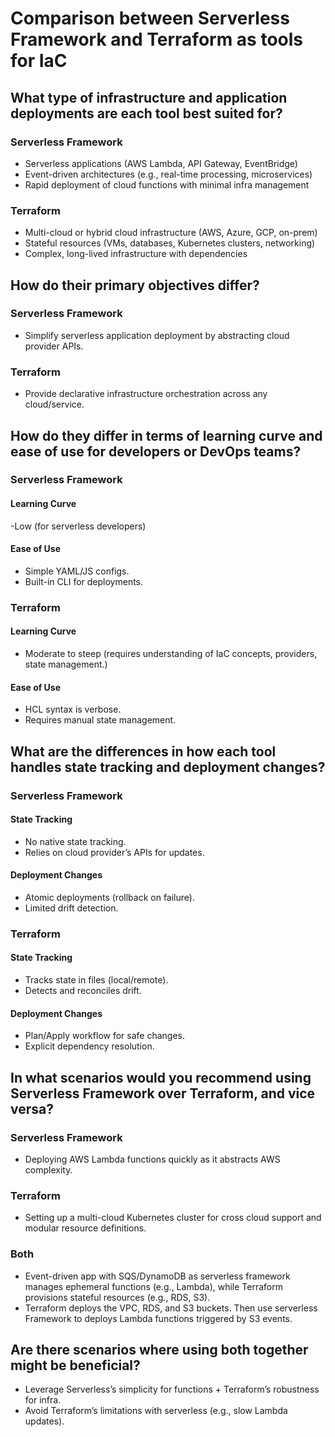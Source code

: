 # Comparison between Serverless Framework and Terraform as tools for IaC

## What type of infrastructure and application deployments are each tool best suited for?

### Serverless Framework

- Serverless applications (AWS Lambda, API Gateway, EventBridge)
- Event-driven architectures (e.g., real-time processing, microservices)
- Rapid deployment of cloud functions with minimal infra management

### Terraform

- Multi-cloud or hybrid cloud infrastructure (AWS, Azure, GCP, on-prem)
- Stateful resources (VMs, databases, Kubernetes clusters, networking)
- Complex, long-lived infrastructure with dependencies

## How do their primary objectives differ?

### Serverless Framework

- Simplify serverless application deployment by abstracting cloud provider APIs.

### Terraform

- Provide declarative infrastructure orchestration across any cloud/service.

## How do they differ in terms of learning curve and ease of use for developers or DevOps teams?

### Serverless Framework

#### Learning Curve

-Low (for serverless developers)

#### Ease of Use

- Simple YAML/JS configs.
- Built-in CLI for deployments.

### Terraform

#### Learning Curve

- Moderate to steep (requires understanding of IaC concepts, providers, state management.)

#### Ease of Use

- HCL syntax is verbose.
- Requires manual state management.

## What are the differences in how each tool handles state tracking and deployment changes?

### Serverless Framework

#### State Tracking

- No native state tracking.
- Relies on cloud provider’s APIs for updates.

#### Deployment Changes

- Atomic deployments (rollback on failure).
- Limited drift detection.

### Terraform

#### State Tracking

- Tracks state in files (local/remote).
- Detects and reconciles drift.

#### Deployment Changes

- Plan/Apply workflow for safe changes.
- Explicit dependency resolution.

## In what scenarios would you recommend using Serverless Framework over Terraform, and vice versa?

### Serverless Framework

- Deploying AWS Lambda functions quickly as it abstracts AWS complexity.

### Terraform

- Setting up a multi-cloud Kubernetes cluster for cross cloud support and modular resource definitions.

### Both

- Event-driven app with SQS/DynamoDB as serverless framework manages ephemeral functions (e.g., Lambda), while Terraform provisions stateful resources (e.g., RDS, S3).
- Terraform deploys the VPC, RDS, and S3 buckets. Then use serverless Framework to deploys Lambda functions triggered by S3 events.

## Are there scenarios where using both together might be beneficial?

- Leverage Serverless’s simplicity for functions + Terraform’s robustness for infra.
- Avoid Terraform’s limitations with serverless (e.g., slow Lambda updates).
